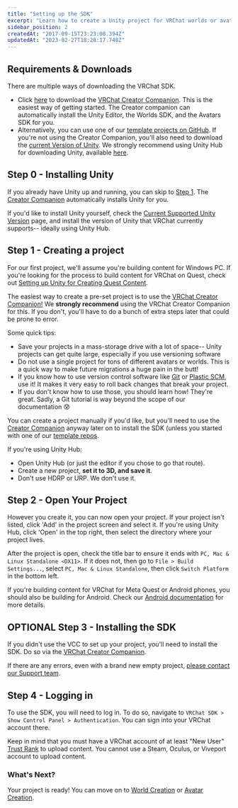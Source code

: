 ```yaml
---
title: "Setting up the SDK"
excerpt: "Learn how to create a Unity project for VRChat worlds or avatars"
sidebar_position: 2
createdAt: "2017-09-15T23:23:08.394Z"
updatedAt: "2023-02-27T18:28:17.748Z"
---
```

## Requirements & Downloads
There are multiple ways of downloading the VRChat SDK.
- Click [here](https://vrchat.com/download/vcc) to download the [VRChat Creator Companion](https://vcc.docs.vrchat.com/). This is the easiest way of getting started. The Creator companion can automatically install the Unity Editor, the Worlds SDK, and the Avatars SDK for you.
- Alternatively, you can use one of our [template projects on GitHub](https://vcc.docs.vrchat.com/guides/using-project-template-repos). If you're not using the Creator Companion, you'll also need to download the [current Version of Unity](/sdk/current-unity-version). We strongly recommend using Unity Hub for downloading Unity, available [here](/sdk/current-unity-version).


## Step 0 - Installing Unity
If you already have Unity up and running, you can skip to [Step 1](#section-step-1-creating-a-project). The [Creator Companion](https://vcc.docs.vrchat.com/) automatically installs Unity for you.

If you'd like to install Unity yourself, check the [Current Supported Unity Version](/sdk/current-unity-version) page, and install the version of Unity that VRChat currently supports-- ideally using Unity Hub.


## Step 1 - Creating a project
For our first project, we'll assume you're building content for Windows PC. If you're looking for the process to build content for VRChat on Quest, check out [Setting up Unity for Creating Quest Content](/platforms/android/setting-up-unity-for-creating-quest-content).

The easiest way to create a pre-set project is to use the [VRChat Creator Companion!](https://vcc.docs.vrchat.com/guides/getting-started) We **strongly recommend** using the VRChat Creator Companion for this. If you don't, you'll have to do a bunch of extra steps later that could be prone to error.

Some quick tips:

* Save your projects in a mass-storage drive with a lot of space-- Unity projects can get quite large, especially if you use versioning software
* Do not use a single project for tons of different avatars or worlds. This is a quick way to make future migrations a huge pain in the butt!
* If you know how to use version control software like [Git](https://git-scm.com/) or [Plastic SCM](https://www.plasticscm.com/), use it! It makes it very easy to roll back changes that break your project.
* If you don't know how to use those, you should learn how! They're great. Sadly, a Git tutorial is way beyond the scope of our documentation 😰

You can create a project manually if you'd like, but you'll need to use the [Creator Companion](https://vcc.docs.vrchat.com/) anyway later on to install the SDK (unless you started with one of our [template repos](https://vcc.docs.vrchat.com/guides/using-project-template-repos).

If you're using Unity Hub:
* Open Unity Hub (or just the editor if you chose to go that route).
* Create a new project, **set it to 3D, and save it**.
* Don't use HDRP or URP. We don't use it.

## Step 2 - Open Your Project
However you create it, you can now open your project. If your project isn't listed, click 'Add' in the project screen and select it. If you're using Unity Hub, click 'Open' in the top right, then select the directory where your project lives.

After the project is open, check the title bar to ensure it ends with `PC, Mac & Linux Standalone <DX11>`. If it does not, then go to `File > Build Settings...`, select `PC, Mac & Linux Standalone`, then click `Switch Platform` in the bottom left.

If you're building content for VRChat for Meta Quest or Android phones, you should also be building for Android. Check our [Android documentation](/platforms/android/index.md) for more details.

## OPTIONAL Step 3 - Installing the SDK
If you didn't use the VCC to set up your project, you'll need to install the SDK. Do so via the [VRChat Creator Companion](https://vcc.docs.vrchat.com/guides/getting-started).

If there are any errors, even with a brand new empty project, [please contact our Support team](https://vrch.at/support).

## Step 4 - Logging in
To use the SDK, you will need to log in. To do so, navigate to `VRChat SDK > Show Control Panel > Authentication`. You can sign into your VRChat account there.

Keep in mind that you must have a VRChat account of at least "New User" [Trust Rank](https://docs.vrchat.com/docs/vrchat-safety-and-trust-system) to upload content. You cannot use a Steam, Oculus, or Viveport account to upload content.

### What's Next?
Your project is ready! You can move on to [World Creation](/worlds) or [Avatar Creation](/avatars).